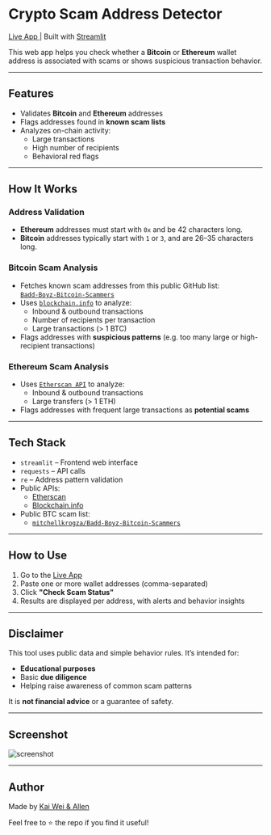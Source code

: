 # Crypto Scam Address Detector

[Live App ](https://chainwatch.streamlit.app/) | Built with [Streamlit](https://streamlit.io)

This web app helps you check whether a **Bitcoin** or **Ethereum** wallet address is associated with scams or shows suspicious transaction behavior.

---

## Features

- Validates **Bitcoin** and **Ethereum** addresses
- Flags addresses found in **known scam lists**
- Analyzes on-chain activity:
  - Large transactions
  - High number of recipients
  - Behavioral red flags

---

## How It Works

### Address Validation
- **Ethereum** addresses must start with `0x` and be 42 characters long.
- **Bitcoin** addresses typically start with `1` or `3`, and are 26–35 characters long.

### Bitcoin Scam Analysis
- Fetches known scam addresses from this public GitHub list:  
  [`Badd-Boyz-Bitcoin-Scammers`](https://github.com/mitchellkrogza/Badd-Boyz-Bitcoin-Scammers)
- Uses [`blockchain.info`](https://www.blockchain.com/api/blockchain_api) to analyze:
  - Inbound & outbound transactions
  - Number of recipients per transaction
  - Large transactions (> 1 BTC)
- Flags addresses with **suspicious patterns** (e.g. too many large or high-recipient transactions)

### Ethereum Scam Analysis
- Uses [`Etherscan API`](https://etherscan.io/apis) to analyze:
  - Inbound & outbound transactions
  - Large transfers (> 1 ETH)
- Flags addresses with frequent large transactions as **potential scams**

---

## Tech Stack

- `streamlit` – Frontend web interface
- `requests` – API calls
- `re` – Address pattern validation
- Public APIs:
  - [Etherscan](https://etherscan.io/)
  - [Blockchain.info](https://www.blockchain.com/)
- Public BTC scam list:
  - [`mitchellkrogza/Badd-Boyz-Bitcoin-Scammers`](https://github.com/mitchellkrogza/Badd-Boyz-Bitcoin-Scammers)

---

## How to Use

1. Go to the [Live App](https://chainwatch.streamlit.app/)
2. Paste one or more wallet addresses (comma-separated)
3. Click **"Check Scam Status"**
4. Results are displayed per address, with alerts and behavior insights

---

##  Disclaimer

This tool uses public data and simple behavior rules. It’s intended for:
- **Educational purposes**
- Basic **due diligence**
- Helping raise awareness of common scam patterns

It is **not financial advice** or a guarantee of safety.

---

## Screenshot

![screenshot](https://user-images.githubusercontent.com/your-screenshot.png)

---

## Author

Made by [Kai Wei & Allen](https://github.com/p1816387)

Feel free to ⭐ the repo if you find it useful!

